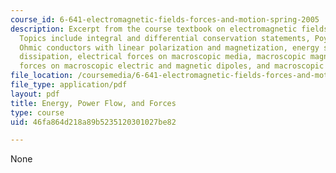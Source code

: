 ```yaml
---
course_id: 6-641-electromagnetic-fields-forces-and-motion-spring-2005
description: Excerpt from the course textbook on electromagnetic fields and energy.
  Topics include integral and differential conservation statements, Poynting's theorem,
  Ohmic conductors with linear polarization and magnetization, energy storage, electromagnetic
  dissipation, electrical forces on macroscopic media, macroscopic magnetic forces,
  forces on macroscopic electric and magnetic dipoles, and macroscopic force densities.
file_location: /coursemedia/6-641-electromagnetic-fields-forces-and-motion-spring-2005/46fa864d218a89b5235120301027be82_11.pdf
file_type: application/pdf
layout: pdf
title: Energy, Power Flow, and Forces
type: course
uid: 46fa864d218a89b5235120301027be82

---
```

None